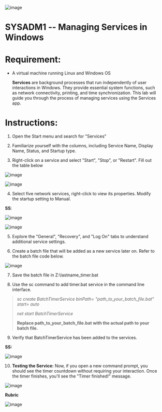 ![image](https://github.com/user-attachments/assets/e8ac1999-69d9-4fd3-86ba-7e7cfc80de0d)


# SYSADM1 -- Managing Services in Windows

# Requirement: 

-   A virtual machine running Linux and Windows OS

    **Services** are background processes that run independently of user
    interactions in Windows. They provide essential system functions,
    such as network connectivity, printing, and time synchronization.
    This lab will guide you through the process of managing services
    using the Services app.

# Instructions: 

1.  Open the Start menu and search for \"Services\"

2.  Familiarize yourself with the columns, including Service Name,
    Display Name, Status, and Startup type.

3.  Right-click on a service and select \"Start\", \"Stop\", or
    \"Restart\". Fill out the table below

![image](https://github.com/user-attachments/assets/d273f9c6-8815-49eb-ba75-ecfabd893dc6)

![image](https://github.com/user-attachments/assets/ae60de8f-8756-4a46-8165-65789ee9082c)


4.  Select five network services, right-click to view its properties.
    Modify the startup setting to Manual.

 **SS**:

![image](https://github.com/user-attachments/assets/80846e66-9de9-4eb8-a174-98392eb07de6)

![image](https://github.com/user-attachments/assets/011ad873-aa22-48ff-a977-4da06e5cb333)

5.  Explore the \"General\", \"Recovery\", and \"Log On\" tabs to
    understand additional service settings.

6.  Create a batch file that will be added as a new service later on.
    Refer to the batch file code below.

![image](https://github.com/user-attachments/assets/0ddff629-2b51-4ac4-b402-9289886e3917)


7.  Save the batch file in Z:\\lastname_timer.bat

8.  Use the sc command to add timer.bat service in the command line
    interface.

> *sc create BatchTimerService binPath= \"path_to_your_batch_file.bat\"
> start= auto*
>
> *net start BatchTimerService*
>
> **Replace path_to_your_batch_file.bat with the actual path to your
> batch file.**

9.  Verify that BatchTimerService has been added to the services.

 **SS:**
 
![image](https://github.com/user-attachments/assets/5446d1dc-df98-4aed-8aa8-ca7798d1e654)


10. **Testing the Service:** Now, if you open a new command prompt, you
    should see the timer countdown without requiring your interaction.
    Once the timer finishes, you\'ll see the \"Timer finished!\"
    message.

![image](https://github.com/user-attachments/assets/dd9add8e-3356-4c9a-9bcc-8e9d65b5534c)


**Rubric**

![image](https://github.com/user-attachments/assets/d883d2d0-5d2c-4e3e-bb79-3183a7d630bb)

